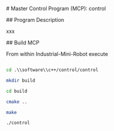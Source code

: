 \# Master Control Program (MCP): control



\## Program Description



xxx



\## Build MCP



From within Industrial-Mini-Robot execute 

```bash

cd .\\software\\c++/control/control

mkdir build

cd build

cmake ..

make

./control

```





